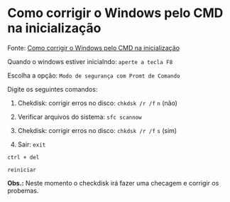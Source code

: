 # Como corrigir o Windows pelo CMD na inicialização

Fonte: [Como corrigir o Windows pelo CMD na inicialização](https://www.youtube.com/watch?v=XH5U5vgWd18)

Quando o windows estiver inicialndo:
`aperte a tecla F8`

Escolha a opção:
`Modo de segurança com Promt de Comando`

Digite os seguintes comandos:  

1. Chekdisk: corrigir erros no disco:
`chkdsk /r /f`
`n` (não)

2. Verificar arquivos do sistema:
`sfc scannow`

3. Chekdisk: corrigir erros no disco:
`chkdsk /r /f`
`s` (sim)

4. Sair:
`exit`

`ctrl + del`

`reiniciar`

**Obs.:** Neste momento o checkdisk irá fazer uma checagem e corrigir os probemas.

